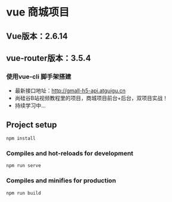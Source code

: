 # vue 商城项目
## Vue版本：2.6.14
## vue-router版本：3.5.4
### 使用vue-cli 脚手架搭建
- 最新接口地址：http://gmall-h5-api.atguigu.cn
- 尚硅谷B站视频教程里的项目，商城项目前台+后台，双项目实战！
- 持续学习中...

## Project setup
```
npm install
```

### Compiles and hot-reloads for development
```
npm run serve
```

### Compiles and minifies for production
```
npm run build
```
